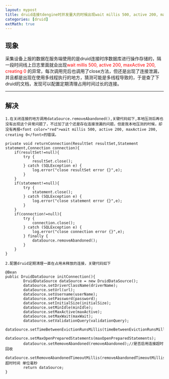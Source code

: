 ```yaml
---
layout: mypost
title: druid连接tdengine时并发量大的时候出现wait millis 500, active 200, maxActive 200, creating 0的问题
categories: [druid]
extMath: true
---
```


## 现象
采集设备上报的数据在服务端使用的是druid连接时序数据库进行操作存储的，隔一段时间线上日志里面就会出现<font color="red">wait millis 500, active 200, maxActive 200, creating 0</font> 的异常，每次调用完后也调用了close方法，但还是出现了连接泄漏，并且都是出现在使用多线程执行的地方，猜测可能是多线程导致的，于是查了下druid的文档，发现可以配置定期清理占用时间过长的连接。

----------
## 解决
    1.在关闭连接的地方调用dataSource.removeAbandoned(),关键代码如下,本地压测后再也没有出现这个异常问题了，不过加了这个还是存在连接泄漏的问题，但是我本地压测的时候，却没有再报<font color="red">wait millis 500, active 200, maxActive 200, creating 0</font>的错误。

```java?linenums
private void returnConnection(ResultSet resultSet,Statement statement,Connection connection){
	if(resultSet!=null){
		try {
			resultSet.close();
		} catch (SQLException e) {
			log.error("close resultSet error {}",e);
		}
	}
	if(statement!=null){
		try {
			statement.close();
		} catch (SQLException e) {
			log.error("close statement error {}",e);
		}
	}
	if(connection!=null){
		try {
			connection.close();
		} catch (SQLException e) {
			log.error("close connection error {}",e);
		} finally {
			dataSource.removeAbandoned();
		}
	}
}
```

    2.配置druid定期清理一直在占用未释放的连接，关键代码如下
   
~~~ java?linenums
@Bean
public DruidDataSource initConnection(){
		DruidDataSource dataSource = new DruidDataSource();
		dataSource.setDriverClassName(driverName);
		dataSource.setUrl(url);
		dataSource.setUsername(userName);
		dataSource.setPassword(password);
		dataSource.setInitialSize(initialSize);
		dataSource.setMinIdle(minIdle);
		dataSource.setMaxActive(maxActive);
		dataSource.setMaxWait(maxWait);
		dataSource.setValidationQuery(validationQuery);
		dataSource.setTimeBetweenEvictionRunsMillis(timeBetweenEvictionRunsMillis);
		dataSource.setMaxOpenPreparedStatements(maxOpenPreparedStatements);
		dataSource.setRemoveAbandoned(removeAbandoned);//是否启用连接超时回收
		dataSource.setRemoveAbandonedTimeoutMillis(removeAbandonedTimeoutMillis);//超时时间 单位毫秒
		return dataSource;
}
~~~
